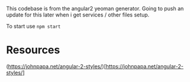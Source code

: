 This codebase is from the angular2 yeoman generator. Going to push an update for this later 
when i get services / other files setup.

To start use
`npm start`

Resources
==
(https://johnpapa.net/angular-2-styles/)[https://johnpapa.net/angular-2-styles/]
